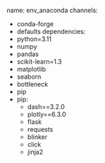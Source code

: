 name: env_anaconda
channels:
  - conda-forge
  - defaults
dependencies:
  - python=3.11
  - numpy
  - pandas
  - scikit-learn=1.3
  - matplotlib
  - seaborn
  - bottleneck
  - pip
  - pip:
      - dash==3.2.0
      - plotly==6.3.0
      - flask
      - requests
      - blinker
      - click
      - jinja2
